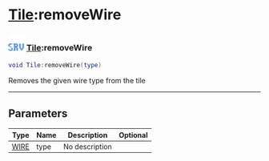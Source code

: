 # [Tile](../tile/README.md):removeWire

### <img src="../../.gitbook/assets/server.png" width="32" height="32" /> [Tile](../tile/README.md):removeWire

```lua
void Tile:removeWire(type)
```

Removes the given wire type from the tile<br>

-----------------
## Parameters

| Type   | Name | Description | Optional |
| ------ | ---- | ----------- | -------: |
| [WIRE](../wire/README.md) | type | No description |  |
